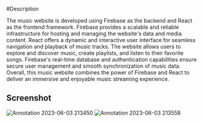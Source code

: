 #Description 

The music website is developed using Firebase as the backend and React as the frontend framework. Firebase provides a scalable and reliable infrastructure for hosting and managing the website's data and media content. React offers a dynamic and interactive user interface for seamless navigation and playback of music tracks. The website allows users to explore and discover music, create playlists, and listen to their favorite songs. Firebase's real-time database and authentication capabilities ensure secure user management and smooth synchronization of music data. Overall, this music website combines the power of Firebase and React to deliver an immersive and enjoyable music streaming experience.


## Screenshot


![Annotation 2023-06-03 213450](https://github.com/icchigoo/Spectral__/assets/79775763/ab53035c-3f3d-41e6-9138-b8c1f1026d0b)
![Annotation 2023-06-03 213558](https://github.com/icchigoo/Spectral__/assets/79775763/5ea523da-fc87-496e-9d1b-3f0d864dec96)

